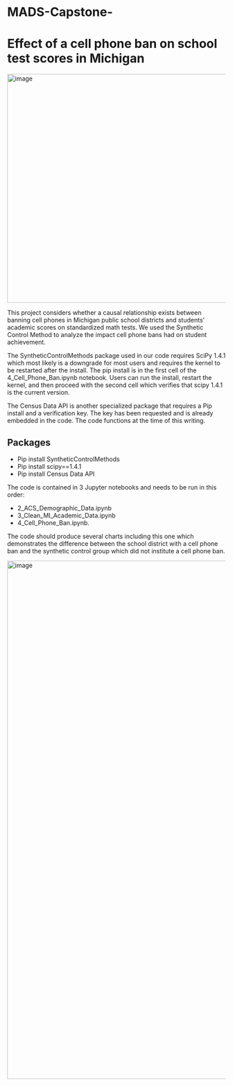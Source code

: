# MADS-Capstone-
# Effect of a cell phone ban on school test scores in Michigan 

<img width="528" alt="image" src="https://user-images.githubusercontent.com/55987309/185806732-8d48438a-fd98-4c36-a416-ebac15db1e3f.png">

This project considers whether a causal relationship exists between banning cell phones in Michigan public school districts and students' academic scores on standardized math tests. We used the Synthetic Control Method to analyze the impact cell phone bans had on student achievement. 

The SyntheticControlMethods package used in our code requires SciPy 1.4.1 which most likely is a downgrade for most users and requires the kernel to be restarted after the install. The pip install is in the first cell of the 4_Cell_Phone_Ban.ipynb notebook. Users can run the install, restart the kernel, and then proceed with the second cell which verifies that scipy 1.4.1 is the current version.

The Census Data API is another specialized package that requires a Pip install and a verification key. The key has been requested and is already embedded in the code. The code functions at the time of this writing.

## Packages

* Pip install SyntheticControlMethods
* Pip install scipy==1.4.1
* Pip install Census Data API

The code is contained in 3 Jupyter notebooks and needs to be run in this order: 
* 2_ACS_Demographic_Data.ipynb
* 3_Clean_MI_Academic_Data.ipynb
* 4_Cell_Phone_Ban.ipynb. 

The code should produce several charts including this one which demonstrates the difference between the school district with a cell phone ban and the synthetic control group which did not institute a cell phone ban.

<img width="1196" alt="image" src="https://user-images.githubusercontent.com/55987309/186026354-f2e0ea19-30b8-48c2-95a5-a5fb81e3a915.png">
